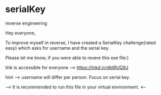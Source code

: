 # serialKey
reverse engineering


Hey everyone,

To improve myself in reverse, I have created a SerialKey challenge(rated easy) which asks for username and the serial key.

Please let me know, if you were able to revere this exe file:)

link is accessible for everyone --> https://lnkd.in/dktRUQ9J



hint --> username will differ per person. Focus on serial key.

--> It is recommended to run this file in your virtual environment. <--
